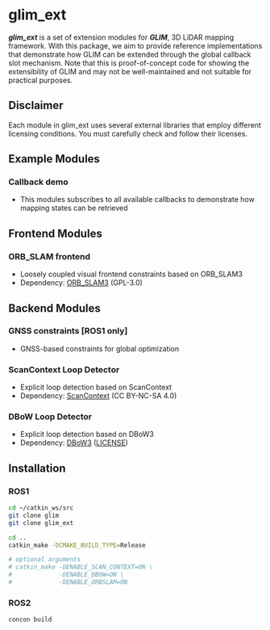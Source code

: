 # glim_ext

***glim_ext*** is a set of extension modules for ***GLIM***, 3D LiDAR mapping framework. With this package, we aim to provide reference implementations that demonstrate how GLIM can be extended through the global callback slot mechanism. Note that this is proof-of-concept code for showing the extensibility of GLIM and may not be well-maintained and not suitable for practical purposes.

## Disclaimer

Each module in glim_ext uses several external libraries that employ different licensing conditions. You must carefully check and follow their licenses.


## Example Modules

### Callback demo
- This modules subscribes to all available callbacks to demonstrate how mapping states can be retrieved

## Frontend Modules

### ORB_SLAM frontend
- Loosely coupled visual frontend constraints based on ORB_SLAM3
- Dependency: [ORB_SLAM3](https://github.com/UZ-SLAMLab/ORB_SLAM3) (GPL-3.0)

## Backend Modules

### GNSS constraints [ROS1 only]
- GNSS-based constraints for global optimization

### ScanContext Loop Detector
- Explicit loop detection based on ScanContext
- Dependency: [ScanContext](https://github.com/irapkaist/scancontext) (CC BY-NC-SA 4.0)

### DBoW Loop Detector
- Explicit loop detection based on DBoW3
- Dependency: [DBoW3](https://github.com/rmsalinas/DBow3) ([LICENSE](https://github.com/rmsalinas/DBow3/blob/master/LICENSE.txt))


## Installation

### ROS1

```bash
cd ~/catkin_ws/src
git clone glim
git clone glim_ext

cd ..
catkin_make -DCMAKE_BUILD_TYPE=Release

# optional arguments
# catkin_make -DENABLE_SCAN_CONTEXT=ON \
#             -DENABLE_DBOW=ON \
#             -DENABLE_ORBSLAM=ON
```

### ROS2

```bash
concon build
```